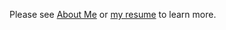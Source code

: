 Please see [About Me](page/about) or 
[my resume](https://rxresu.me/wesley.graba/base) to learn more.
